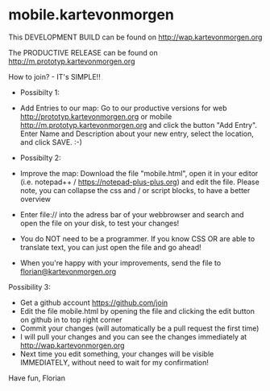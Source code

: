 # mobile.kartevonmorgen

This DEVELOPMENT BUILD can be found on http://wap.kartevonmorgen.org

The PRODUCTIVE RELEASE can be found on http://m.prototyp.kartevonmorgen.org

How to join? - IT's SIMPLE!!

* Possibilty 1:
* Add Entries to our map: Go to our productive versions for web http://prototyp.kartevonmorgen.org or mobile http://m.prototyp.kartevonmorgen.org and click the button "Add Entry". Enter Name and Description about your new entry, select the location, and click SAVE. :-)

* Possibilty 2:
* Improve the map: Download the file "mobile.html", open it in your editor (i.e. notepad++ / https://notepad-plus-plus.org) and edit the file. Please note, you can collapse the css and / or script blocks, to have a better overview
* Enter file:// into the adress bar of your webbrowser and search and open the file on your disk, to test your changes!
* You do NOT need to be a programmer. If you know CSS OR are able to translate text, you can just open the file and go ahead!
* When you're happy with your improvements, send the file to florian@kartevonmorgen.org

Possibility 3:
* Get a github account https://github.com/join
* Edit the file mobile.html by opening the file and clicking the edit button on github in to top right corner
* Commit your changes (will automatically be a pull request the first time)
* I will pull your changes and you can see the changes immediately at http://wap.kartevonmorgen.org
* Next time you edit something, your changes will be visible IMMEDIATELY, without need to wait for my confirmation!

Have fun,
Florian
